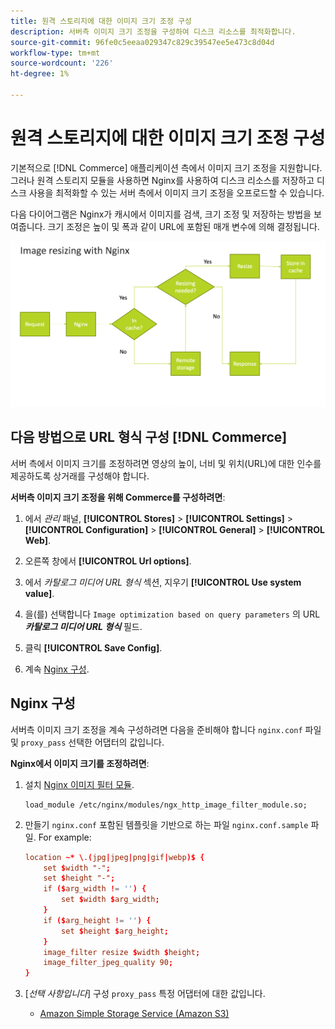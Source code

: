 ```yaml
---
title: 원격 스토리지에 대한 이미지 크기 조정 구성
description: 서버측 이미지 크기 조정을 구성하여 디스크 리소스를 최적화합니다.
source-git-commit: 96fe0c5eeaa029347c829c39547ee5e473c8d04d
workflow-type: tm+mt
source-wordcount: '226'
ht-degree: 1%

---
```


# 원격 스토리지에 대한 이미지 크기 조정 구성

기본적으로 [!DNL Commerce] 애플리케이션 측에서 이미지 크기 조정을 지원합니다. 그러나 원격 스토리지 모듈을 사용하면 Nginx를 사용하여 디스크 리소스를 저장하고 디스크 사용을 최적화할 수 있는 서버 측에서 이미지 크기 조정을 오프로드할 수 있습니다.

다음 다이어그램은 Nginx가 캐시에서 이미지를 검색, 크기 조정 및 저장하는 방법을 보여줍니다. 크기 조정은 높이 및 폭과 같이 URL에 포함된 매개 변수에 의해 결정됩니다.

![이미지 크기 조정](../../assets/configuration/remote-storage-nginx-image-resize.png)

## 다음 방법으로 URL 형식 구성 [!DNL Commerce]

서버 측에서 이미지 크기를 조정하려면 영상의 높이, 너비 및 위치(URL)에 대한 인수를 제공하도록 상거래를 구성해야 합니다.

**서버측 이미지 크기 조정을 위해 Commerce를 구성하려면**:

1. 에서 _관리_ 패널, **[!UICONTROL Stores]** > **[!UICONTROL Settings]** > **[!UICONTROL Configuration]** > **[!UICONTROL General]** > **[!UICONTROL Web]**.

1. 오른쪽 창에서 **[!UICONTROL Url options]**.

1. 에서 _카탈로그 미디어 URL 형식_ 섹션, 지우기 **[!UICONTROL Use system value]**.

1. 을(를) 선택합니다 `Image optimization based on query parameters` 의 URL **_카탈로그 미디어 URL 형식_** 필드.

1. 클릭 **[!UICONTROL Save Config]**.

1. 계속 [Nginx 구성](#configure-nginx).

## Nginx 구성

서버측 이미지 크기 조정을 계속 구성하려면 다음을 준비해야 합니다 `nginx.conf` 파일 및 `proxy_pass` 선택한 어댑터의 값입니다.

**Nginx에서 이미지 크기를 조정하려면**:

1. 설치 [Nginx 이미지 필터 모듈][nginx-module].

   ```shell
   load_module /etc/nginx/modules/ngx_http_image_filter_module.so;
   ```

1. 만들기 `nginx.conf` 포함된 템플릿을 기반으로 하는 파일 `nginx.conf.sample` 파일. For example:

   ```conf
   location ~* \.(jpg|jpeg|png|gif|webp)$ {
       set $width "-";
       set $height "-";
       if ($arg_width != '') {
           set $width $arg_width;
       }
       if ($arg_height != '') {
           set $height $arg_height;
       }
       image_filter resize $width $height;
       image_filter_jpeg_quality 90;
   }
   ```

1. [_선택 사항입니다_] 구성 `proxy_pass` 특정 어댑터에 대한 값입니다.

   - [Amazon Simple Storage Service (Amazon S3)](remote-storage-aws-s3.md)

<!-- link definitions -->

[nginx-module]: https://nginx.org/en/docs/http/ngx_http_image_filter_module.html
